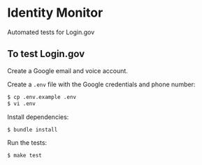 Identity Monitor
================

Automated tests for Login.gov


To test Login.gov
-----------------

Create a Google email and voice account.

Create a `.env` file with the Google credentials and phone number:

```bash
$ cp .env.example .env
$ vi .env
```

Install dependencies:

```bash
$ bundle install
```

Run the tests:

```bash
$ make test
```

